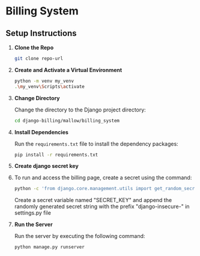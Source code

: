 # Billing System

## Setup Instructions

1. **Clone the Repo**

   ```bash
   git clone repo-url
   ```

2. **Create and Activate a Virtual Environment**

   ```bash
   python -m venv my_venv
   .\my_venv\Scripts\activate
   ```

3. **Change Directory**

   Change the directory to the Django project directory:
   
   ```bash
   cd django-billing/mallow/billing_system
   ```

4. **Install Dependencies**

   Run the `requirements.txt` file to install the dependency packages:
   
   ```bash
   pip install -r requirements.txt
   ```

5. **Create django secret key**
6. 
   To run and access the billing page, create a secret using the command:
   
   ```bash
   python -c 'from django.core.management.utils import get_random_secret_key; print(get_random_secret_key())'
   ```
   
   Create a secret variable named "SECRET_KEY" and append the randomly generated secret string with the prefix "django-insecure-" in settings.py file
   

7. **Run the Server**

   Run the server by executing the following command:
   
   ```bash
   python manage.py runserver
   ```

